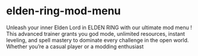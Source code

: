 # elden-ring-mod-menu
Unleash your inner Elden Lord in ELDEN RING with our ultimate mod menu ! This advanced trainer grants you god mode, unlimited resources, instant leveling, and spell mastery to dominate every challenge in the open world. Whether you’re a casual player or a modding enthusiast
